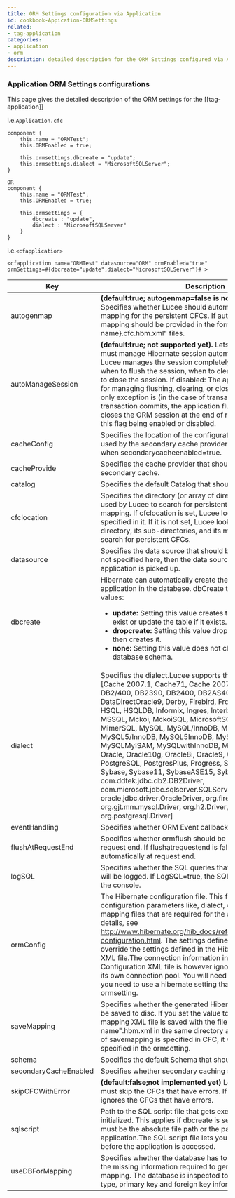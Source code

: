 ```yaml
---
title: ORM Settings configuration via Application
id: cookbook-Appication-ORMSettings
related:
- tag-application
categories:
- application
- orm
description: detailed description for the ORM Settings configured via Appication.cfc/cfapplication
---
```


### Application ORM Settings configurations ###

This page gives the detailed description of the ORM settings for the [[tag-application]]

i.e.<code>Application.cfc</code>

```luceescript
component {
	this.name = "ORMTest";
	this.ORMEnabled = true;

	this.ormsettings.dbcreate = "update";
	this.ormsettings.dialect = "MicrosoftSQLServer";
}

OR
component {
	this.name = "ORMTest";
	this.ORMEnabled = true;

	this.ormsettings = {
		dbcreate : "update",
		dialect : "MicrosoftSQLServer"
	}
}
```

i.e.<code>&lt;cfapplication&gt;</code>

```lucee
<cfapplication name="ORMTest" datasource="ORM" ormEnabled="true" ormSettings=#{dbcreate="update",dialect="MicrosoftSQLServer"}# >
```


Key | Description | default
-------------- | ----------------- | -----------------
autogenmap | **(default:true; autogenmap=false is not supported yet.)** Specifies whether Lucee should automatically generate mapping for the persistent CFCs. If autogenmap=false, mapping should be provided in the form of "{cfc-name}.cfc.hbm.xml" files. | true
autoManageSession | **(default:true; not supported yet).** Lets you specify if Lucee must manage Hibernate session automatically. If enabled: Lucee manages the session completely. That is, it decides when to flush the session, when to clear the session, and when to close the session. If disabled: The application is responsible for managing flushing, clearing, or closing of the session. The only exception is (in the case of transaction), when the transaction commits, the application flushes the session. Lucee closes the ORM session at the end of request irrespective of this flag being enabled or disabled. | true
cacheConfig | Specifies the location of the configuration file that should be used by the secondary cache provider.This setting is used only when secondarycacheenabled=true. | |
cacheProvide | Specifies the cache provider that should be used by ORM as secondary cache. | |
catalog | Specifies the default Catalog that should be used by ORM. | |
cfclocation | Specifies the directory (or array of directories) that should be used by Lucee to search for persistent CFCs to generate the mapping. If cfclocation is set, Lucee looks at only the paths specified in it. If it is not set, Lucee looks at the application directory, its sub-directories, and its mapped directories to search for persistent CFCs. | |
datasource | Specifies the data source that should be used by ORM. If it is not specified here, then the data source specified for the application is picked up. | |
dbcreate | Hibernate can automatically create the tables for your application in the database. dbCreate takes the following values: <ul><li> **update:** Setting this value creates the table if it does not exist or update the table if it exists.</li><li> **dropcreate:** Setting this value drops the table if it exists and then creates it.</li><li> **none:** Setting this value does not change anything in the database schema.</li></ul> | none
dialect | Specifies the dialect.Lucee supports the following dialects: [Cache 2007.1, Cache71, Cache 2007.1, DB2, DB2/390, DB2/400, DB2390, DB2400, DB2AS400, DB2OS390, DataDirectOracle9, Derby, Firebird, FrontBase, H2, H2DB, HSQL, HSQLDB, Informix, Ingres, Interbase, JDataStore, MSSQL, Mckoi, MckoiSQL, MicrosoftSQLServer, Mimer, MimerSQL, MySQL, MySQL/InnoDB, MySQL/MyISAM, MySQL5, MySQL5/InnoDB, MySQL5InnoDB, MySQLInnoDB, MySQLMyISAM, MySQLwithInnoDB, MySQLwithMyISAM, Oracle, Oracle10g, Oracle8i, Oracle9, Oracle9i, Pointbase, PostgreSQL, PostgresPlus, Progress, SAPDB, SQLServer, Sybase, Sybase11, SybaseASE15, SybaseAnywhere, com.ddtek.jdbc.db2.DB2Driver, com.microsoft.jdbc.sqlserver.SQLServerDriver, oracle.jdbc.driver.OracleDriver, org.firebirdsql.jdbc.FBDriver, org.gjt.mm.mysql.Driver, org.h2.Driver, org.hsqldb.jdbcDriver, org.postgresql.Driver] | |
eventHandling | Specifies whether ORM Event callbacks should be given. | false
flushAtRequestEnd | Specifies whether ormflush should be called automatically at request end. If flushatrequestend is false, ormflush is not called automatically at request end. | true
logSQL |  Specifies whether the SQL queries that are executed by ORM will be logged. If LogSQL=true, the SQL queries are logged to the console. | false
ormConfig | The Hibernate configuration file. This file contains various configuration parameters like, dialect, cache settings, and mapping files that are required for the application. For more details, see <http://www.hibernate.org/hib_docs/reference/en/html/session-configuration.html>. The settings defined in the ormsettings override the settings defined in the Hibernate Configuration XML file.The connection information in the Hibernate Configuration XML file is however ignored because Lucee uses its own connection pool. You will need to use this only when you need to use a hibernate setting that is not available using ormsetting. | |
saveMapping | Specifies whether the generated Hibernate mapping file has to be saved to disc. If you set the value to true, the Hibernate mapping XML file is saved with the filename "CFC name".hbm.xml in the same directory as the CFC. If any value of savemapping is specified in CFC, it will override the value specified in the ormsetting. | false |
schema | Specifies the default Schema that should be used by ORM. | false |
secondaryCacheEnabled | Specifies whether secondary caching should be enabled | false |
skipCFCWithError | **(default:false;not implemented yet)** Lets you specify if Lucee must skip the CFCs that have errors. If set to true, Lucee ignores the CFCs that have errors. | false |
sqlscript | Path to the SQL script file that gets executed after ORM is initialized. This applies if dbcreate is set to dropcreate. This must be the absolute file path or the path relative to the application.The SQL script file lets you populate the tables before the application is accessed.
useDBForMapping | Specifies whether the database has to be inspected to identify the missing information required to generate the Hibernate mapping. The database is inspected to get the column data type, primary key and foreign key information. | true
